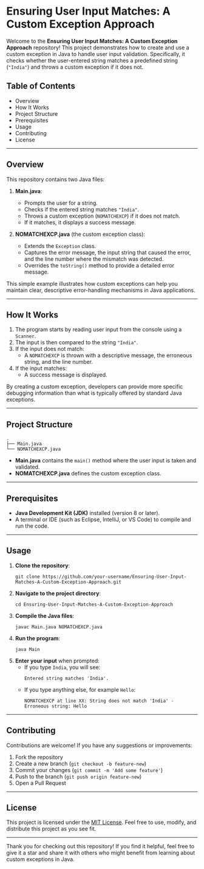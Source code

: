 # Ensuring User Input Matches: A Custom Exception Approach

Welcome to the **Ensuring User Input Matches: A Custom Exception Approach** repository! This project demonstrates how to create and use a custom exception in Java to handle user input validation. Specifically, it checks whether the user-entered string matches a predefined string (`"India"`) and throws a custom exception if it does not.

## Table of Contents
- Overview
- How It Works
- Project Structure
- Prerequisites
- Usage
- Contributing
- License

---

## Overview

This repository contains two Java files:

1. **Main.java**:
   - Prompts the user for a string.
   - Checks if the entered string matches `"India"`.
   - Throws a custom exception (`NOMATCHEXCP`) if it does not match.
   - If it matches, it displays a success message.

2. **NOMATCHEXCP.java** (the custom exception class):
   - Extends the `Exception` class.
   - Captures the error message, the input string that caused the error, and the line number where the mismatch was detected.
   - Overrides the `toString()` method to provide a detailed error message.

This simple example illustrates how custom exceptions can help you maintain clear, descriptive error-handling mechanisms in Java applications.

---

## How It Works

1. The program starts by reading user input from the console using a `Scanner`.
2. The input is then compared to the string `"India"`.
3. If the input does not match:
   - A `NOMATCHEXCP` is thrown with a descriptive message, the erroneous string, and the line number.
4. If the input matches:
   - A success message is displayed.

By creating a custom exception, developers can provide more specific debugging information than what is typically offered by standard Java exceptions.

---

## Project Structure

```
.
├── Main.java
└── NOMATCHEXCP.java
```

- **Main.java** contains the `main()` method where the user input is taken and validated.
- **NOMATCHEXCP.java** defines the custom exception class.

---

## Prerequisites

- **Java Development Kit (JDK)** installed (version 8 or later).
- A terminal or IDE (such as Eclipse, IntelliJ, or VS Code) to compile and run the code.

---

## Usage

1. **Clone the repository**:
   ```
   git clone https://github.com/your-username/Ensuring-User-Input-Matches-A-Custom-Exception-Approach.git
   ```
2. **Navigate to the project directory**:
   ```
   cd Ensuring-User-Input-Matches-A-Custom-Exception-Approach
   ```
3. **Compile the Java files**:
   ```
   javac Main.java NOMATCHEXCP.java
   ```
4. **Run the program**:
   ```
   java Main
   ```
5. **Enter your input** when prompted:
   - If you type `India`, you will see:
     ```
     Entered string matches 'India'.
     ```
   - If you type anything else, for example `Hello`:
     ```
     NOMATCHEXCP at line XX: String does not match 'India' - Erroneous string: Hello
     ```

---

## Contributing

Contributions are welcome! If you have any suggestions or improvements:
1. Fork the repository
2. Create a new branch (`git checkout -b feature-new`)
3. Commit your changes (`git commit -m 'Add some feature'`)
4. Push to the branch (`git push origin feature-new`)
5. Open a Pull Request

---

## License

This project is licensed under the [MIT License](LICENSE). Feel free to use, modify, and distribute this project as you see fit.

---

Thank you for checking out this repository! If you find it helpful, feel free to give it a star and share it with others who might benefit from learning about custom exceptions in Java.
